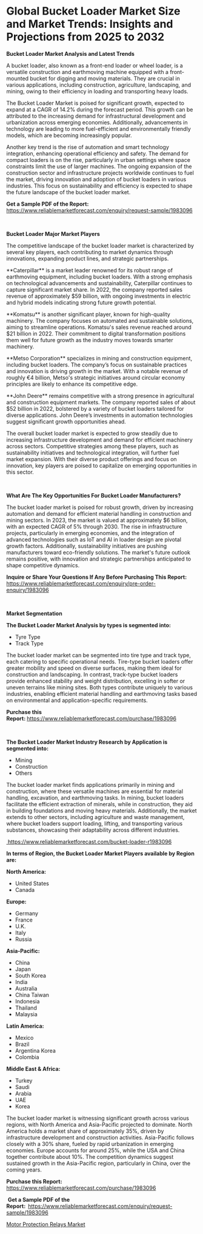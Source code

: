 <p><h1>Global Bucket Loader Market Size and Market Trends: Insights and Projections from 2025 to 2032</h1></p><p><strong>Bucket Loader Market Analysis and Latest Trends</strong></p>
<p><p>A bucket loader, also known as a front-end loader or wheel loader, is a versatile construction and earthmoving machine equipped with a front-mounted bucket for digging and moving materials. They are crucial in various applications, including construction, agriculture, landscaping, and mining, owing to their efficiency in loading and transporting heavy loads.</p><p>The Bucket Loader Market is poised for significant growth, expected to expand at a CAGR of 14.2% during the forecast period. This growth can be attributed to the increasing demand for infrastructural development and urbanization across emerging economies. Additionally, advancements in technology are leading to more fuel-efficient and environmentally friendly models, which are becoming increasingly popular. </p><p>Another key trend is the rise of automation and smart technology integration, enhancing operational efficiency and safety. The demand for compact loaders is on the rise, particularly in urban settings where space constraints limit the use of larger machines. The ongoing expansion of the construction sector and infrastructure projects worldwide continues to fuel the market, driving innovation and adoption of bucket loaders in various industries. This focus on sustainability and efficiency is expected to shape the future landscape of the bucket loader market.</p></p>
<p><strong>Get a Sample PDF of the Report:&nbsp;</strong> <a href="https://www.reliablemarketforecast.com/enquiry/request-sample/1983096?utm_campaign=2291&utm_medium=2&utm_source=Github&utm_content=ia&utm_term=20022025&utm_id=bucket-loader">https://www.reliablemarketforecast.com/enquiry/request-sample/1983096</a></p>
<p>&nbsp;</p>
<p><strong>Bucket Loader Major Market Players</strong></p>
<p><p>The competitive landscape of the bucket loader market is characterized by several key players, each contributing to market dynamics through innovations, expanding product lines, and strategic partnerships.</p><p>**Caterpillar** is a market leader renowned for its robust range of earthmoving equipment, including bucket loaders. With a strong emphasis on technological advancements and sustainability, Caterpillar continues to capture significant market share. In 2022, the company reported sales revenue of approximately $59 billion, with ongoing investments in electric and hybrid models indicating strong future growth potential.</p><p>**Komatsu** is another significant player, known for high-quality machinery. The company focuses on automated and sustainable solutions, aiming to streamline operations. Komatsu's sales revenue reached around $21 billion in 2022. Their commitment to digital transformation positions them well for future growth as the industry moves towards smarter machinery.</p><p>**Metso Corporation** specializes in mining and construction equipment, including bucket loaders. The company’s focus on sustainable practices and innovation is driving growth in the market. With a notable revenue of roughly €4 billion, Metso's strategic initiatives around circular economy principles are likely to enhance its competitive edge.</p><p>**John Deere** remains competitive with a strong presence in agricultural and construction equipment markets. The company reported sales of about $52 billion in 2022, bolstered by a variety of bucket loaders tailored for diverse applications. John Deere’s investments in automation technologies suggest significant growth opportunities ahead.</p><p>The overall bucket loader market is expected to grow steadily due to increasing infrastructure development and demand for efficient machinery across sectors. Competitive strategies among these players, such as sustainability initiatives and technological integration, will further fuel market expansion. With their diverse product offerings and focus on innovation, key players are poised to capitalize on emerging opportunities in this sector.</p></p>
<p>&nbsp;</p>
<p><strong>What Are The Key Opportunities For Bucket Loader Manufacturers?</strong></p>
<p><p>The bucket loader market is poised for robust growth, driven by increasing automation and demand for efficient material handling in construction and mining sectors. In 2023, the market is valued at approximately $6 billion, with an expected CAGR of 5% through 2030. The rise in infrastructure projects, particularly in emerging economies, and the integration of advanced technologies such as IoT and AI in loader design are pivotal growth factors. Additionally, sustainability initiatives are pushing manufacturers toward eco-friendly solutions. The market's future outlook remains positive, with innovation and strategic partnerships anticipated to shape competitive dynamics.</p></p>
<p><strong>Inquire or Share Your Questions If Any Before Purchasing This Report:</strong> <a href="https://www.reliablemarketforecast.com/enquiry/pre-order-enquiry/1983096?utm_campaign=2291&utm_medium=2&utm_source=Github&utm_content=ia&utm_term=20022025&utm_id=bucket-loader">https://www.reliablemarketforecast.com/enquiry/pre-order-enquiry/1983096</a></p>
<p>&nbsp;</p>
<p><strong>Market Segmentation</strong></p>
<p><strong>The Bucket Loader Market Analysis by types is segmented into:</strong></p>
<p><ul><li>Tyre Type</li><li>Track Type</li></ul></p>
<p><p>The bucket loader market can be segmented into tire type and track type, each catering to specific operational needs. Tire-type bucket loaders offer greater mobility and speed on diverse surfaces, making them ideal for construction and landscaping. In contrast, track-type bucket loaders provide enhanced stability and weight distribution, excelling in softer or uneven terrains like mining sites. Both types contribute uniquely to various industries, enabling efficient material handling and earthmoving tasks based on environmental and application-specific requirements.</p></p>
<p><strong>Purchase this Report:&nbsp;</strong><a href="https://www.reliablemarketforecast.com/purchase/1983096?utm_campaign=2291&utm_medium=2&utm_source=Github&utm_content=ia&utm_term=20022025&utm_id=bucket-loader">https://www.reliablemarketforecast.com/purchase/1983096</a></p>
<p>&nbsp;</p>
<p><strong>The Bucket Loader Market Industry Research by Application is segmented into:</strong></p>
<p><ul><li>Mining</li><li>Construction</li><li>Others</li></ul></p>
<p><p>The bucket loader market finds applications primarily in mining and construction, where these versatile machines are essential for material handling, excavation, and earthmoving tasks. In mining, bucket loaders facilitate the efficient extraction of minerals, while in construction, they aid in building foundations and moving heavy materials. Additionally, the market extends to other sectors, including agriculture and waste management, where bucket loaders support loading, lifting, and transporting various substances, showcasing their adaptability across different industries.</p></p>
<p><a href="https://www.reliablemarketforecast.com/bucket-loader-r1983096?utm_campaign=2291&utm_medium=2&utm_source=Github&utm_content=ia&utm_term=20022025&utm_id=bucket-loader">&nbsp;https://www.reliablemarketforecast.com/bucket-loader-r1983096</a></p>
<p><strong>In terms of Region, the Bucket Loader Market Players available by Region are:</strong></p>
<p>
    <p> <strong> North America: </strong>
        <ul>
            <li>United States</li>
            <li>Canada</li>
        </ul>
        </p> 
    <p> <strong> Europe: </strong>
        <ul>
            <li>Germany</li>
            <li>France</li>
            <li>U.K.</li>
            <li>Italy</li>
            <li>Russia</li>
        </ul>
        </p> 
    <p> <strong> Asia-Pacific: </strong>
        <ul>
            <li>China</li>
            <li>Japan</li>
            <li>South Korea</li>
            <li>India</li>
            <li>Australia</li>
            <li>China Taiwan</li>
            <li>Indonesia</li>
            <li>Thailand</li>
            <li>Malaysia</li>
        </ul>
        </p> 
    <p> <strong> Latin America: </strong>
        <ul>
            <li>Mexico</li>
            <li>Brazil</li>
            <li>Argentina Korea</li>
            <li>Colombia</li>
        </ul>
        </p> 
    <p> <strong> Middle East & Africa: </strong>
        <ul>
            <li>Turkey</li>
            <li>Saudi</li>
            <li>Arabia</li>
            <li>UAE</li>
            <li>Korea</li>
        </ul>
    </p>
    </p>
<p><p>The bucket loader market is witnessing significant growth across various regions, with North America and Asia-Pacific projected to dominate. North America holds a market share of approximately 35%, driven by infrastructure development and construction activities. Asia-Pacific follows closely with a 30% share, fueled by rapid urbanization in emerging economies. Europe accounts for around 25%, while the USA and China together contribute about 10%. The competition dynamics suggest sustained growth in the Asia-Pacific region, particularly in China, over the coming years.</p></p>
<p><strong>Purchase this Report: </strong><a href="https://www.reliablemarketforecast.com/purchase/1983096?utm_campaign=2291&utm_medium=2&utm_source=Github&utm_content=ia&utm_term=20022025&utm_id=bucket-loader">https://www.reliablemarketforecast.com/purchase/1983096</a></p>
<p>&nbsp;<strong>Get a Sample PDF of the Report:&nbsp;&nbsp;</strong><a href="https://www.reliablemarketforecast.com/enquiry/request-sample/1983096?utm_campaign=2291&utm_medium=2&utm_source=Github&utm_content=ia&utm_term=20022025&utm_id=bucket-loader">https://www.reliablemarketforecast.com/enquiry/request-sample/1983096</a></p>
<p><strong></strong></p>
<p><p><a href="https://github.com/rileymgdorcas/Market-Research-Report-List-1/blob/main/motor-protection-relays-market.md?utm_campaign=2291&utm_medium=2&utm_source=Github&utm_content=ia&utm_term=20022025&utm_id=bucket-loader">Motor Protection Relays Market</a></p></p>
